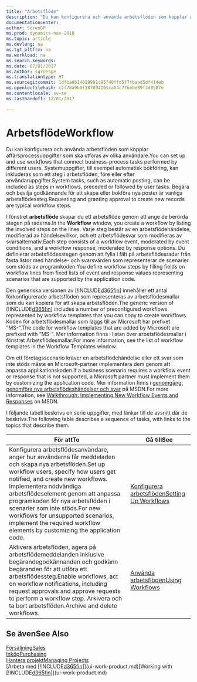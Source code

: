 ```yaml
---
title: "Arbetsflöde"
description: "Du kan konfigurera och använda arbetsflöden som kopplar affärsprocessuppgifter som ska utföras av olika användare. Systemuppgifter, till exempel automatisk bokföring, kan inkluderas som ett steg i arbetsflöden, före eller efter användaruppgifter. Begära och bevilja godkännande för att skapa eller bokföra nya poster är vanliga arbetsflödessteg."
documentationcenter: 
author: SorenGP
ms.prod: dynamics-nav-2018
ms.topic: article
ms.devlang: na
ms.tgt_pltfrm: na
ms.workload: na
ms.search.keywords: 
ms.date: 07/01/2017
ms.author: sgroespe
ms.translationtype: HT
ms.sourcegitcommit: 1dfba8b14019991c95f40ffd5f7fbaed5df414eb
ms.openlocfilehash: c2f78a9b9f187894191ca04c776ebe89f3d8587e
ms.contentlocale: sv-se
ms.lasthandoff: 12/01/2017

---
```

# <a name="workflow"></a><span data-ttu-id="31786-105">Arbetsflöde</span><span class="sxs-lookup"><span data-stu-id="31786-105">Workflow</span></span>
<span data-ttu-id="31786-106">Du kan konfigurera och använda arbetsflöden som kopplar affärsprocessuppgifter som ska utföras av olika användare.</span><span class="sxs-lookup"><span data-stu-id="31786-106">You can set up and use workflows that connect business-process tasks performed by different users.</span></span> <span data-ttu-id="31786-107">Systemuppgifter, till exempel automatisk bokföring, kan inkluderas som ett steg i arbetsflöden, före eller efter användaruppgifter.</span><span class="sxs-lookup"><span data-stu-id="31786-107">System tasks, such as automatic posting, can be included as steps in workflows, preceded or followed by user tasks.</span></span> <span data-ttu-id="31786-108">Begära och bevilja godkännande för att skapa eller bokföra nya poster är vanliga arbetsflödessteg.</span><span class="sxs-lookup"><span data-stu-id="31786-108">Requesting and granting approval to create new records are typical workflow steps.</span></span>  

 <span data-ttu-id="31786-109">I fönstret **arbetsflöde** skapar du ett arbetsflöde genom att ange de berörda stegen på raderna.</span><span class="sxs-lookup"><span data-stu-id="31786-109">In the **Workflow** window, you create a workflow by listing the involved steps on the lines.</span></span> <span data-ttu-id="31786-110">Varje steg består av en arbetsflödehändelse, modifierad av händelsevillkor, och ett arbetsflödesvar som modifieras av svarsalternativ.</span><span class="sxs-lookup"><span data-stu-id="31786-110">Each step consists of a workflow event, moderated by event conditions, and a workflow response, moderated by response options.</span></span> <span data-ttu-id="31786-111">Du definierar arbetsflödesstegen genom att fylla i fält på arbetsflödesrader från fasta listor med händelse- och svarsvärden som representerar de scenarier som stöds av programkoden.</span><span class="sxs-lookup"><span data-stu-id="31786-111">You define workflow steps by filling fields on workflow lines from fixed lists of event and response values representing scenarios that are supported by the application code.</span></span>  

 <span data-ttu-id="31786-112">Den generiska versionen av [!INCLUDE[d365fin](includes/d365fin_md.md)] innehåller ett antal förkonfigurerade arbetsflöden som representeras av arbetsflödesmallar som du kan kopiera för att skapa arbetsflöden.</span><span class="sxs-lookup"><span data-stu-id="31786-112">The generic version of [!INCLUDE[d365fin](includes/d365fin_md.md)] includes a number of preconfigured workflows represented by workflow templates that you can copy to create workflows.</span></span> <span data-ttu-id="31786-113">Koden för arbetsflödesmallar som läggs till av Microsoft har prefixet ”MS-”.</span><span class="sxs-lookup"><span data-stu-id="31786-113">The code for workflow templates that are added by Microsoft are prefixed with “MS-“.</span></span> <span data-ttu-id="31786-114">Mer information finns i listan över arbetsflödesmallar i fönstret Arbetsflödesmallar.</span><span class="sxs-lookup"><span data-stu-id="31786-114">For more information, see the list of workflow templates in the Workflow Templates window.</span></span>  

 <span data-ttu-id="31786-115">Om ett företagsscenario kräver en arbetsflödehändelse eller ett svar som inte stöds måste en Microsoft-partner implementera dem genom att anpassa applikationskoden.</span><span class="sxs-lookup"><span data-stu-id="31786-115">If a business scenario requires a workflow event or response that is not supported, a Microsoft partner must implement them by customizing the application code.</span></span> <span data-ttu-id="31786-116">Mer information finns i [genomgång: genomföra nya arbetsflödeshändelser och svar](https://msdn.microsoft.com/en-us/library/mt574349.aspx) på MSDN.</span><span class="sxs-lookup"><span data-stu-id="31786-116">For more information, see [Walkthrough: Implementing New Workflow Events and Responses](https://msdn.microsoft.com/en-us/library/mt574349.aspx) on MSDN.</span></span>  

 <span data-ttu-id="31786-117">I följande tabell beskrivs en serie uppgifter, med länkar till de avsnitt där de beskrivs.</span><span class="sxs-lookup"><span data-stu-id="31786-117">The following table describes a sequence of tasks, with links to the topics that describe them.</span></span>  

|<span data-ttu-id="31786-118">**För att**</span><span class="sxs-lookup"><span data-stu-id="31786-118">**To**</span></span>|<span data-ttu-id="31786-119">**Gå till**</span><span class="sxs-lookup"><span data-stu-id="31786-119">**See**</span></span>|  
|------------|-------------|  
|<span data-ttu-id="31786-120">Konfigurera arbetsflödesanvändare, anger hur användarna får meddeladen och skapa nya arbetsflöden.</span><span class="sxs-lookup"><span data-stu-id="31786-120">Set up workflow users, specify how users get notified, and create new workflows.</span></span> <span data-ttu-id="31786-121">Implementera nödvändiga arbetsflödeselement genom att anpassa programkoden för nya arbetsflöden i scenarier som inte stöds.</span><span class="sxs-lookup"><span data-stu-id="31786-121">For new workflows for unsupported scenarios, implement the required workflow elements by customizing the application code.</span></span>|[<span data-ttu-id="31786-122">Konfigurera arbetsflöden</span><span class="sxs-lookup"><span data-stu-id="31786-122">Setting Up Workflows</span></span>](across-set-up-workflows.md)|  
|<span data-ttu-id="31786-123">Aktivera arbetsflöden, agera på arbetsflödemeddelanden inklusive begärandegodkännanden och godkänn begäranden för att utföra ett arbetsflödessteg.</span><span class="sxs-lookup"><span data-stu-id="31786-123">Enable workflows, act on workflow notifications, including request approvals and approve requests to perform a workflow step.</span></span> <span data-ttu-id="31786-124">Arkivera och ta bort arbetsflöden.</span><span class="sxs-lookup"><span data-stu-id="31786-124">Archive and delete workflows.</span></span>|[<span data-ttu-id="31786-125">Använda arbetsflöden</span><span class="sxs-lookup"><span data-stu-id="31786-125">Using Workflows</span></span>](across-use-workflows.md)|  

## <a name="see-also"></a><span data-ttu-id="31786-126">Se även</span><span class="sxs-lookup"><span data-stu-id="31786-126">See Also</span></span>  
[<span data-ttu-id="31786-127">Försäljning</span><span class="sxs-lookup"><span data-stu-id="31786-127">Sales</span></span>](sales-manage-sales.md)  
[<span data-ttu-id="31786-128">Inköp</span><span class="sxs-lookup"><span data-stu-id="31786-128">Purchasing</span></span>](purchasing-manage-purchasing.md)  
[<span data-ttu-id="31786-129">Hantera projekt</span><span class="sxs-lookup"><span data-stu-id="31786-129">Managing Projects</span></span>](projects-manage-projects.md)  
<span data-ttu-id="31786-130">[Arbeta med [!INCLUDE[d365fin](includes/d365fin_md.md)]](ui-work-product.md)</span><span class="sxs-lookup"><span data-stu-id="31786-130">[Working with [!INCLUDE[d365fin](includes/d365fin_md.md)]](ui-work-product.md)</span></span>

